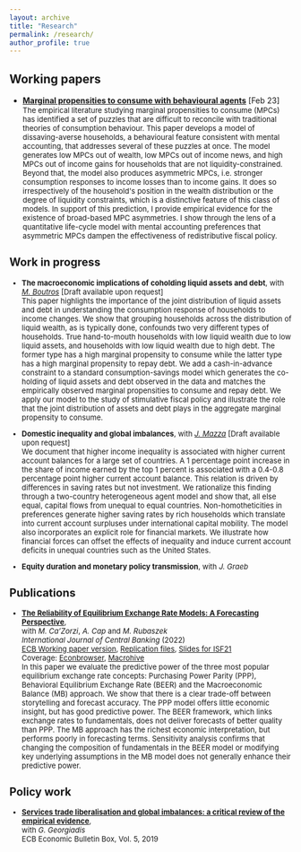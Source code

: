 ```yaml
---
layout: archive
title: "Research"
permalink: /research/
author_profile: true
---
```


## Working papers
- [**Marginal propensities to consume with behavioural agents**](https://andrejmijakovic.github.io/assets/mpc_feb23_mijakovic.pdf) [Feb 23] <br/>
    <font size="2"> The empirical literature studying marginal propensities to consume (MPCs) has identified a set of puzzles that are difficult to reconcile with traditional theories of consumption behaviour. This paper develops a model of dissaving-averse households, a behavioural feature consistent with mental accounting, that addresses several of these puzzles at once. The model generates low MPCs out of wealth, low MPCs out of income news, and high MPCs out of income gains for households that are not liquidity-constrained. Beyond that, the model also produces asymmetric MPCs, i.e. stronger consumption responses to income losses than to income gains. It does so irrespectively of the household's position in the wealth distribution or the degree of liquidity constraints, which is a distinctive feature of this class of models. In support of this prediction, I provide empirical evidence for the existence of broad-based MPC asymmetries. I show through the lens of a quantitative life-cycle model with mental accounting preferences that asymmetric MPCs dampen the effectiveness of redistributive fiscal policy.<font>

## Work in progress
- **The macroeconomic implications of coholding liquid assets and debt**, with [*M. Boutros*](https://michaelboutros.com/) [Draft available upon request] <br/>
    <font size="2"> This paper highlights the importance of the joint distribution of liquid assets and debt in understanding the consumption response of households to income changes. We show that grouping households across the distribution of liquid wealth, as is typically done, confounds two very different types of households. True hand-to-mouth households with low liquid wealth due to low liquid assets, and households with low liquid wealth due to high debt. The former type has a high marginal propensity to consume while the latter type has a high marginal propensity to repay debt. We add a cash-in-advance constraint to a standard consumption-savings model which generates the co-holding of liquid assets and debt observed in the data and matches the empirically observed marginal propensities to consume and repay debt. We apply our model to the study of stimulative fiscal policy and illustrate the role that the joint distribution of assets and debt plays in the aggregate marginal propensity to consume.<font>

- **Domestic inequality and global imbalances**, with [*J. Mazza*](https://www.janmazza.com/) [Draft available upon request] <br/>
    <font size="2"> We document that higher income inequality is associated with higher current account balances for a large set of countries. A 1 percentage point increase in the share of income earned by the top 1 percent is associated with a 0.4-0.8 percentage point higher current account balance. This relation is driven by differences in saving rates but not investment. We rationalize this finding through a two-country heterogeneous agent model and show that, all else equal, capital flows from unequal to equal countries. Non-homotheticities in preferences generate higher saving rates by rich households which translate into current account surpluses under international capital mobility. The model also incorporates an explicit role for financial markets. We illustrate how financial forces can offset the effects of inequality and induce current account deficits in unequal countries such as the United States.<font>

- **Equity duration and monetary policy transmission**, with *J. Graeb*

## Publications
- [**The Reliability of Equilibrium Exchange Rate Models: A Forecasting Perspective**](https://www.ijcb.org/journal/ijcb22q3a6.pdf),   
with *M. Ca’Zorzi*, *A. Cap* and *M. Rubaszek*   
*International Journal of Central Banking* (2022)     
  [ECB Working paper version](https://www.ecb.europa.eu/pub/pdf/scpwps/ecb.wp2358~4382d88430.en.pdf), 
  [Replication files](https://web.sgh.waw.pl/~mrubas/Publications/MatlabReplicationCodesEER.zip), 
  [Slides for ISF21](https://andrejmijakovic.github.io/assets/slides_ISF21.pdf)   
  Coverage: [Econbrowser](http://econbrowser.com/archives/2020/02/guest-contribution-the-predictive-power-of-equilibrium-exchange-rates), [Macrohive](https://macrohive.com/deep-dives/which-fx-valuation-models-work-best/) <br/>
    <font size="2">In this paper we evaluate the predictive power of the three most popular equilibrium exchange rate concepts: Purchasing Power Parity (PPP), Behavioral Equilibrium Exchange Rate (BEER) and the Macroeconomic Balance (MB) approach. We show that there is a clear trade-off between storytelling and forecast accuracy. The PPP model offers little economic insight, but has good predictive power. The BEER framework, which links exchange rates to fundamentals, does not deliver forecasts of better quality than PPP. The MB approach has the richest economic interpretation, but performs poorly in forecasting terms. Sensitivity analysis confirms that changing the composition of fundamentals in the BEER model or modifying key underlying assumptions in the MB model does not generally enhance their predictive power.<font>

## Policy work
- [**Services trade liberalisation and global imbalances: a critical review of the empirical evidence**](https://www.ecb.europa.eu/pub/economic-bulletin/focus/2019/html/ecb.ebbox201905_02~84aa884ddf.en.html),  
 with *G. Georgiadis*  
  ECB Economic Bulletin Box, Vol. 5, 2019    